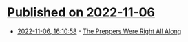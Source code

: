 # [Published on 2022-11-06](index.md)

* [2022-11-06, 16:10:58](https://news.ycombinator.com/item?id=33494069) - [The Preppers Were Right All Along](https://www.bloomberg.com/opinion/articles/2022-11-06/climate-change-is-launching-a-new-generation-of-preppers)
